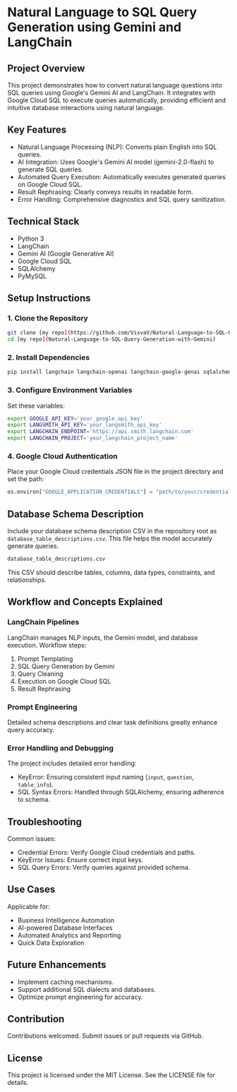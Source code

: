 
# Natural Language to SQL Query Generation using Gemini and LangChain

## Project Overview
This project demonstrates how to convert natural language questions into SQL queries using Google's Gemini AI and LangChain. It integrates with Google Cloud SQL to execute queries automatically, providing efficient and intuitive database interactions using natural language.

## Key Features

- Natural Language Processing (NLP): Converts plain English into SQL queries.
- AI Integration: Uses Google's Gemini AI model (gemini-2.0-flash) to generate SQL queries.
- Automated Query Execution: Automatically executes generated queries on Google Cloud SQL.
- Result Rephrasing: Clearly conveys results in readable form.
- Error Handling: Comprehensive diagnostics and SQL query sanitization.

## Technical Stack

- Python 3
- LangChain
- Gemini AI (Google Generative AI)
- Google Cloud SQL
- SQLAlchemy
- PyMySQL

## Setup Instructions

### 1. Clone the Repository
```bash
git clone [my repo](https://github.com/VisvaV/Natural-Language-to-SQL-Query-Generation-with-Gemini)
cd [my repo](Natural-Language-to-SQL-Query-Generation-with-Gemini)
```

### 2. Install Dependencies
```bash
pip install langchain langchain-openai langchain-google-genai sqlalchemy pymysql google-cloud-sql-connector langsmith
```

### 3. Configure Environment Variables

Set these variables:
```bash
export GOOGLE_API_KEY='your_google_api_key'
export LANGSMITH_API_KEY='your_langsmith_api_key'
export LANGCHAIN_ENDPOINT='https://api.smith.langchain.com'
export LANGCHAIN_PROJECT='your_langchain_project_name'
```

### 4. Google Cloud Authentication
Place your Google Cloud credentials JSON file in the project directory and set the path:
```python
os.environ["GOOGLE_APPLICATION_CREDENTIALS"] = "path/to/your/credentials.json"
```

## Database Schema Description
Include your database schema description CSV in the repository root as `database_table_descriptions.csv`. This file helps the model accurately generate queries.

```bash
database_table_descriptions.csv
```

This CSV should describe tables, columns, data types, constraints, and relationships.

## Workflow and Concepts Explained

### LangChain Pipelines
LangChain manages NLP inputs, the Gemini model, and database execution. Workflow steps:
1. Prompt Templating
2. SQL Query Generation by Gemini
3. Query Cleaning
4. Execution on Google Cloud SQL
5. Result Rephrasing

### Prompt Engineering
Detailed schema descriptions and clear task definitions greatly enhance query accuracy.

### Error Handling and Debugging
The project includes detailed error handling:
- KeyError: Ensuring consistent input naming (`input`, `question`, `table_info`).
- SQL Syntax Errors: Handled through SQLAlchemy, ensuring adherence to schema.

## Troubleshooting

Common issues:
- Credential Errors: Verify Google Cloud credentials and paths.
- KeyError Issues: Ensure correct input keys.
- SQL Query Errors: Verify queries against provided schema.

## Use Cases

Applicable for:
- Business Intelligence Automation
- AI-powered Database Interfaces
- Automated Analytics and Reporting
- Quick Data Exploration

## Future Enhancements

- Implement caching mechanisms.
- Support additional SQL dialects and databases.
- Optimize prompt engineering for accuracy.

## Contribution

Contributions welcomed. Submit issues or pull requests via GitHub.

## License

This project is licensed under the MIT License. See the LICENSE file for details.
